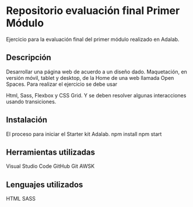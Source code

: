 # Repositorio evaluación final Primer Módulo

Ejercicio para la evaluación final del primer módulo realizado en Adalab.

## Descripción

Desarrollar una página web de acuerdo a un diseño dado.
Maquetación, en versión móvil, tablet y desktop, de la Home de una web llamada Open Spaces.
Para realizar el ejercicio se debe usar

Html, Sass, Flexbox y CSS Grid.
Y se deben resolver algunas interacciones usando transiciones.

## Instalación

El proceso para iniciar el Starter kit Adalab.
npm install
npm start

## Herramientas utilizadas
Visual Studio Code
GitHub
Git
AWSK

## Lenguajes utilizados
HTML
SASS 
